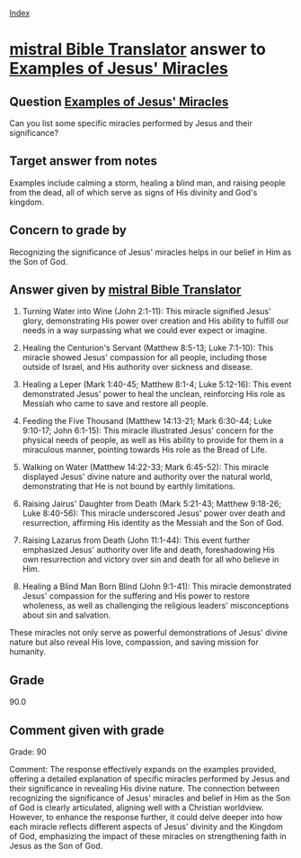 
[Index](../../index.md)
# [mistral Bible Translator](../../answering_models/mistral_Bible_Translator.md) answer to [Examples of Jesus' Miracles](../../questions/Examples_of_Jesus'_Miracles.md)

## Question [Examples of Jesus' Miracles](../../questions/Examples_of_Jesus'_Miracles.md)
Can you list some specific miracles performed by Jesus and their significance?

## Target answer from notes
Examples include calming a storm, healing a blind man, and raising people from the dead, all of which serve as signs of His divinity and God's kingdom.

## Concern to grade by
Recognizing the significance of Jesus' miracles helps in our belief in Him as the Son of God.

## Answer given by [mistral Bible Translator](../../answering_models/mistral_Bible_Translator.md)
1. Turning Water into Wine (John 2:1-11): This miracle signified Jesus' glory, demonstrating His power over creation and His ability to fulfill our needs in a way surpassing what we could ever expect or imagine.

2. Healing the Centurion's Servant (Matthew 8:5-13; Luke 7:1-10): This miracle showed Jesus' compassion for all people, including those outside of Israel, and His authority over sickness and disease.

3. Healing a Leper (Mark 1:40-45; Matthew 8:1-4; Luke 5:12-16): This event demonstrated Jesus' power to heal the unclean, reinforcing His role as Messiah who came to save and restore all people.

4. Feeding the Five Thousand (Matthew 14:13-21; Mark 6:30-44; Luke 9:10-17; John 6:1-15): This miracle illustrated Jesus' concern for the physical needs of people, as well as His ability to provide for them in a miraculous manner, pointing towards His role as the Bread of Life.

5. Walking on Water (Matthew 14:22-33; Mark 6:45-52): This miracle displayed Jesus' divine nature and authority over the natural world, demonstrating that He is not bound by earthly limitations.

6. Raising Jairus' Daughter from Death (Mark 5:21-43; Matthew 9:18-26; Luke 8:40-56): This miracle underscored Jesus' power over death and resurrection, affirming His identity as the Messiah and the Son of God.

7. Raising Lazarus from Death (John 11:1-44): This event further emphasized Jesus' authority over life and death, foreshadowing His own resurrection and victory over sin and death for all who believe in Him.

8. Healing a Blind Man Born Blind (John 9:1-41): This miracle demonstrated Jesus' compassion for the suffering and His power to restore wholeness, as well as challenging the religious leaders' misconceptions about sin and salvation.

These miracles not only serve as powerful demonstrations of Jesus' divine nature but also reveal His love, compassion, and saving mission for humanity.

## Grade
90.0

## Comment given with grade
Grade: 90

Comment: The response effectively expands on the examples provided, offering a detailed explanation of specific miracles performed by Jesus and their significance in revealing His divine nature. The connection between recognizing the significance of Jesus' miracles and belief in Him as the Son of God is clearly articulated, aligning well with a Christian worldview. However, to enhance the response further, it could delve deeper into how each miracle reflects different aspects of Jesus' divinity and the Kingdom of God, emphasizing the impact of these miracles on strengthening faith in Jesus as the Son of God.
